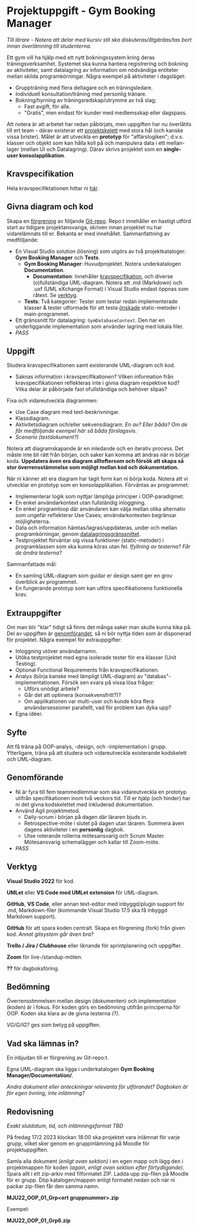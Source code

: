 # Projektuppgift - Gym Booking Manager

*Till lärare - Notera att delar med kursiv stil ska diskuteras/åtgärdas/tas bort innan överlämning till studenterna.*

Ett gym vill ha hjälp med ett nytt bokningssystem kring deras träningsverksamhet. Systemet ska kunna hantera registrering och bokning av aktiviteter, samt datalagring av information om nödvändiga entiteter mellan skilda programkörningar. Några exempel på aktiviteter i dagsläget:
- Gruppträning med flera deltagare och en träningsledare.
- Individuell konsultation/träning med personlig tränare.
- Bokning/hyrning av träningsredskap/utrymme av två slag;
    - Fast avgift, för alla.
    - "Gratis", men endast för kunder med medlemsskap eller dagspass.



Att notera är att arbetet har redan påbörjats, men uppgiften har nu överlåtits till ert team - därav existerar ett [projektskelett](#givna-diagram-och-kod) med stora hål (och kanske vissa brister). Målet är att utveckla en **prototyp** för "affärslogiken"; d.v.s. klasser och objekt som kan hålla koll på och manipulera data i ett mellan-lager (mellan UI och Datalagring). Därav skrivs projektet som en **single-user konsolapplikation**.



## Kravspecifikation

Hela kravspecifiktationen hittar ni [här](https://github.com/MatteusLaurent/Project-Gym-Booking-Manager/blob/master/Gym%20Booking%20Manager/Documentation/Software%20Requirement%20Specification.md).

## Givna diagram och kod
Skapa en [förgrening](https://docs.github.com/en/get-started/quickstart/fork-a-repo) av följande [Git-repo](https://github.com/MatteusLaurent/Project-Gym-Booking-Manager). Repo:t innehåller en hastigt utförd start av tidigare projektansvariga, skriven innan projektet nu har vidarelämnats till er. Bekanta er med innehållet. Sammanfattning av medföljande:
- En Visual Studio solution (lösning) som utgörs av två projektkataloger: **Gym Booking Manager** och **Tests**.
    - **Gym Booking Manager**: Huvudprojektet. Notera underkatalogen **Documentation**.
        - **Documentation**: Innehåller [kravspecifikation](https://github.com/MatteusLaurent/Project-Gym-Booking-Manager/blob/master/Gym%20Booking%20Manager/Documentation/Software%20Requirement%20Specification.md), och diverse (o)fullständiga UML-diagram. Notera att .md (Markdown) och .uxf (UML eXchange Format) i Visual Studio endast öppnas som råtext. Se [verktyg](#verktyg).
    - **Tests**: Två kategorier: Tester som testar redan implementerade klasser & tester utformade för att testa <ins>önskade</ins> static-metoder i main-programmet.
- <a id="dl-gs"></a>Ett gränssnitt för datalagring: `GymDatabaseContext`. Den har en underliggande implementation som använder lagring med lokala filer.
- *PASS*


## Uppgift
Studera kravspecifikationen samt existerande UML-diagram och kod. 
- Saknas information i kravspecifikationen? Vilken information från kravspecifikationen reflekteras inte i givna diagram respektive kod? Vilka delar är påbörjade fast ofullständiga och behöver slipas?

Fixa och vidareutveckla diagrammen:
 -  Use Case diagram med text-beskrivningar.
 -  Klassdiagram. 
 - Aktivitetsdiagram och/eller sekvensdiagram. *En av? Eller båda? Om de får medföljande exempel här så båda förslagsvis.*
 - *Scenario (textdokument?)*

Notera att diagramskapande är en inledande och en iterativ process. Det måste inte bli rätt från början, och saker kan komma att ändras när ni börjar koda. **Uppdatera även era diagram allteftersom och försök att skapa så stor överrensstämmelse som möjligt mellan kod och dokumentation.**

När ni känner att era diagram har tagit form kan ni börja koda. Notera att vi utvecklar en prototyp som en konsolapplikation. Förväntas av programmet:
- Implementerar logik som nyttjar lämpliga principer i OOP-paradigmet.
- En enkel användarkontext utan fullständig inloggning.
- En enkel programloop där användaren kan välja mellan olika alternativ som ungefär reflekterar Use Cases; användarkontexten begränsar möjligheterna.
- Data och information hämtas/lagras/uppdateras, under och mellan programkörningar, genom [datalagringsgränssnittet](#dl-gs).
- Testprojektet förväntar sig vissa funktioner (static-metoder) i programklassen som ska kunna köras utan fel. *Ifyllning av testerna? Får de ändra testerna?*

Sammanfattade mål:
- En samling UML-diagram som guidar er design samt ger en grov överblick av programmet.
- En fungerande prototyp som kan utföra specifikationens funktionella krav.

## Extrauppgifter
Om man blir "klar" tidigt så finns det många saker man skulle kunna kika på. Del av uppgiften är [genomförandet](#genomförande), så ni bör nyttja tiden som är disponerad för projektet. Några exempel för extrauppgifter:
- Inloggning utöver användarnamn. 
- Utöka testprojektet med egna isolerade tester för era klasser (Unit Testing).
- Optional Functional Requirements från kravspecifikationen.
- Analys (börja kanske med lämpligt UML-diagram) av "databas"-implementationen. Försök sen svara på vissa lösa frågor:
    - Utförs onödigt arbete?
    - Går det att optimera (konsekvensfritt?)?
    - Om applikationen var multi-user och kunde köra flera användarsessioner parallellt, vad för problem kan dyka upp?
- Egna idéer.

## Syfte
Att få träna på OOP-analys, -design, och -implementation i grupp. Ytterligare, träna på att studera och vidareutveckla existerande kodskelett och UML-diagram.

## Genomförande
- Ni är fyra till fem teammedlemmar som ska vidareutveckla en prototyp utifrån specifikationen inom två veckors tid. Till er hjälp (och hinder) har ni det givna kodskelettet med inkluderad dokumentation.
- Använd Agil projektmetod.
    - Daily-scrum i början på dagen där läraren bjuds in.
    - Retrospective-möte i slutet på dagen utan läraren. Summera även dagens aktiviteter i en **personlig** dagbok.
    - Utse roterande rollerna mötesansvarig och Scrum Master. Mötesansvarig schemalägger och kallar till Zoom-möte.
- *PASS*



## Verktyg
**Visual Studio 2022** för kod.

**UMLet** eller **VS Code med UMLet extension** för UML-diagram.

**GitHub**, **VS Code**, eller annan text-editor med inbyggd/plugin support för .md, Markdown-filer (kommande Visual Studio 17.5 ska få inbyggd Markdown support).

**GitHub** för att spara koden centralt. Skapa en förgrening (fork) från given kod. *Annat gitsystem går även bra?*

**Trello / Jira / Clubhouse** eller liknande för sprintplanering och uppgifter.

**Zoom** för live-/standup-möten.

**??** för dagboksföring.



## Bedömning
Överrensstmmelsen mellan design (dokumenten) och implementation (koden) är i fokus. För koden görs en bedömning utifrån principerna för OOP. Koden ska klara av de givna testerna *(?)*.

*VG/G/IG?* ges som betyg på uppgiften.

## Vad ska lämnas in?
En inbjudan till er förgrening av Git-repo:t.

Egna UML-diagram ska ligga i underkatalogen **Gym Booking Manager/Documentation/**.

*Andra dokument eller anteckningar relevanta för utförandet? Dagboken är för egen övning, inte inlämning?*

## Redovisning
*Exakt slutdatum, tid, och inlämningsformat TBD*

På fredag 17/2 2023 klockan 18:00 ska projektet vara inlämnat för varje grupp, vilket sker genom en gruppinlämning på Moodle för projektuppgiften.

Samla alla dokument *(enligt ovan sektion)* i en egen mapp och lägg den i projektmappen för koden *(again, enligt ovan sektion efter förtydligande)*. Spara allt i ett zip-arkiv med filformatet ZIP. Ladda upp zip-filen på Moodle för er grupp. Döp katalogen/mappen enligt formatet nedan och när ni packar zip-filen får den samma namn.

**MJU22_OOP_01_Grp\<ert gruppnummer\>.zip**

Exempel:

**MJU22_OOP_01_Grp6.zip**

